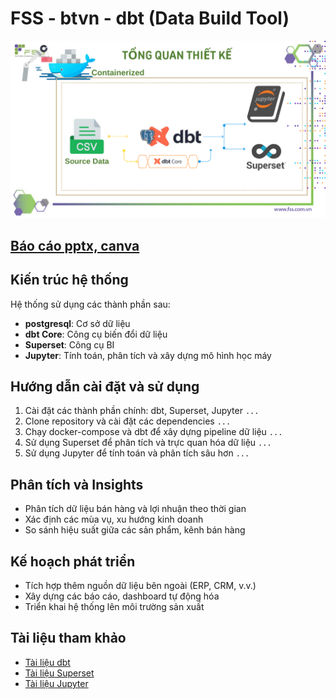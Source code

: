 # FSS - btvn - dbt (Data Build Tool)
![Tổng quan hệ thống](/.vscode/FSS%20-%20training%20.pptx.png)
## [Báo cáo pptx, canva](https://www.canva.com/design/DAGWQUkrL1E/_xN_tOyuYsVBn4cH22lt-Q/edit)
## Kiến trúc hệ thống
Hệ thống sử dụng các thành phần sau:
- **postgresql**: Cơ sở dữ liệu
- **dbt Core**: Công cụ biến đổi dữ liệu
- **Superset**: Công cụ BI
- **Jupyter**: Tính toán, phân tích và xây dựng mô hình học máy

## Hướng dẫn cài đặt và sử dụng
1. Cài đặt các thành phần chính: dbt, Superset, Jupyter
```...```
2. Clone repository và cài đặt các dependencies
```...```
3. Chạy docker-compose và dbt để xây dựng pipeline dữ liệu
```...```
4. Sử dụng Superset để phân tích và trực quan hóa dữ liệu
```...```
5. Sử dụng Jupyter để tính toán và phân tích sâu hơn
```...```

## Phân tích và Insights
- Phân tích dữ liệu bán hàng và lợi nhuận theo thời gian
- Xác định các mùa vụ, xu hướng kinh doanh
- So sánh hiệu suất giữa các sản phẩm, kênh bán hàng

## Kế hoạch phát triển
- Tích hợp thêm nguồn dữ liệu bên ngoài (ERP, CRM, v.v.)
- Xây dựng các báo cáo, dashboard tự động hóa
- Triển khai hệ thống lên môi trường sản xuất

## Tài liệu tham khảo
- [Tài liệu dbt](https://docs.getdbt.com/)
- [Tài liệu Superset](https://superset.apache.org/docs/intro)
- [Tài liệu Jupyter](https://jupyter.org/documentation)
